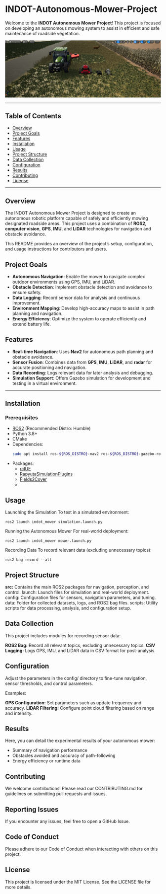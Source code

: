# INDOT-Autonomous-Mower-Project

Welcome to the **INDOT Autonomous Mower Project**! This project is focused on developing an autonomous mowing system to assist in efficient and safe maintenance of roadside vegetation.

![Project Banner](Images/UE_vehicles.png) <!-- Optional: Add an image banner or logo here -->

---

## Table of Contents
- [Overview](#overview)
- [Project Goals](#project-goals)
- [Features](#features)
- [Installation](#installation)
- [Usage](#usage)
- [Project Structure](#project-structure)
- [Data Collection](#data-collection)
- [Configuration](#configuration)
- [Results](#results)
- [Contributing](#contributing)
- [License](#license)

---

## Overview
The INDOT Autonomous Mower Project is designed to create an autonomous robotic platform capable of safely and efficiently mowing designated roadside areas. This project uses a combination of **ROS2**, **computer vision**, **GPS**, **IMU**, and **LiDAR** technologies for navigation and obstacle avoidance.

This README provides an overview of the project’s setup, configuration, and usage instructions for contributors and users.

## Project Goals
- **Autonomous Navigation**: Enable the mower to navigate complex outdoor environments using GPS, IMU, and LiDAR.
- **Obstacle Detection**: Implement obstacle detection and avoidance to ensure safety.
- **Data Logging**: Record sensor data for analysis and continuous improvement.
- **Environment Mapping**: Develop high-accuracy maps to assist in path planning and navigation.
- **Energy Efficiency**: Optimize the system to operate efficiently and extend battery life.

## Features
- **Real-time Navigation**: Uses **Nav2** for autonomous path planning and obstacle avoidance.
- **Sensor Fusion**: Combines data from **GPS**, **IMU**, **LiDAR**, and **radar** for accurate positioning and navigation.
- **Data Recording**: Logs relevant data for later analysis and debugging.
- **Simulation Support**: Offers Gazebo simulation for development and testing in a virtual environment.

---

## Installation

### Prerequisites
- [ROS2](https://docs.ros.org/en/galactic/index.html) (Recommended Distro: Humble)
- Python 3.8+
- CMake
- Dependencies:
  ```bash
  sudo apt install ros-${ROS_DISTRO}-nav2 ros-${ROS_DISTRO}-gazebo-ros
- Packages:
  - [rclUE](https://github.com/rapyuta-robotics/rclUE/tree/UE5_devel_humble)
  - [RapyutaSimulationPlugins](https://github.com/rapyuta-robotics/RapyutaSimulationPlugins/tree/devel)
  - [Fields2Cover](https://github.com/Fields2Cover/Fields2Cover)
  - 
  
## Usage
Launching the Simulation
To test in a simulated environment:

```
ros2 launch indot_mower simulation.launch.py
```

Running the Autonomous Mower
For real-world deployment:

```
ros2 launch indot_mower mower.launch.py
```

Recording Data
To record relevant data (excluding unnecessary topics):

```
ros2 bag record --all
```

## Project Structure
**src:** Contains the main ROS2 packages for navigation, perception, and control.
launch: Launch files for simulation and real-world deployment.
config: Configuration files for sensors, navigation parameters, and tuning.
data: Folder for collected datasets, logs, and ROS2 bag files.
scripts: Utility scripts for data processing, analysis, and configuration setup.

## Data Collection
This project includes modules for recording sensor data:

**ROS2 Bag:** Record all relevant topics, excluding unnecessary topics.
**CSV Logging:** Logs GPS, IMU, and LiDAR data in CSV format for post-analysis.

## Configuration
Adjust the parameters in the config/ directory to fine-tune navigation, sensor thresholds, and control parameters.

Examples:

**GPS Configuration:** Set parameters such as update frequency and accuracy.
**LiDAR Filtering:** Configure point cloud filtering based on range and intensity.

## Results
Here, you can detail the experimental results of your autonomous mower:

- Summary of navigation performance
- Obstacles avoided and accuracy of path-following
- Energy efficiency or runtime data

## Contributing
We welcome contributions! Please read our CONTRIBUTING.md for guidelines on submitting pull requests and issues.

## Reporting Issues
If you encounter any issues, feel free to open a GitHub Issue.

## Code of Conduct
Please adhere to our Code of Conduct when interacting with others on this project.

## License
This project is licensed under the MIT License. See the LICENSE file for more details.

